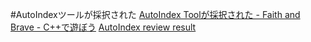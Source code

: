 #AutoIndexツールが採択された
[AutoIndex Toolが採択された - Faith and Brave - C++で遊ぼう](http://d.hatena.ne.jp/faith_and_brave/20110525/1306305828)
[](goog_1098454578)
[AutoIndex review result](http://thread.gmane.org/gmane.comp.lib.boost.devel/219697)
